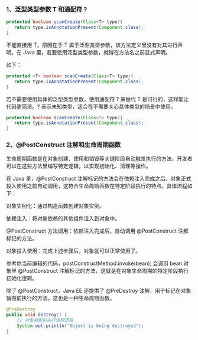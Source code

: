 ### 1、泛型类型参数 T 和通配符 ?
```java
protected boolean scanCreate(Class<T> type){
   return type.isAnnotationPresent(Component.class);
}
```
不能直接用 T，原因在于 T 属于泛型类型参数，该方法定义里没有对其进行声明。在 Java 里，若要使用泛型类型参数，就得在方法名之前显式声明。

如下：
```java
protected <T> boolean scanCreate(Class<T> type){
   return type.isAnnotationPresent(Component.class);
}
```
若不需要使用具体的泛型类型参数，使用通配符 ? 来替代 T 是可行的，这样能让代码更简洁。? 表示未知类型，适合在不需要关心具体类型的场景中使用。
```java
protected boolean scanCreate(Class<?> type){
   return type.isAnnotationPresent(Component.class);
}
```
### 2、@PostConstruct 注解和生命周期函数
生命周期函数是在对象创建、使用和销毁等关键阶段自动触发执行的方法，开发者可以在这些方法里编写特定逻辑，以实现初始化、清理等操作。

在 Java 里，@PostConstruct 注解标记的方法会在依赖注入完成之后、对象正式投入使用之前自动调用，这符合生命周期函数在特定阶段执行的特点。具体流程如下： 

对象实例化：通过构造函数创建对象实例。

依赖注入：将对象依赖的其他组件注入到对象中。

@PostConstruct 方法调用：依赖注入完成后，自动调用 @PostConstruct 注解标记的方法。

对象投入使用：完成上述步骤后，对象就可以正常使用了。

参考你当前编辑的代码，postConstructMethod.invoke(bean); 会调用 bean 对象里 @PostConstruct 注解标记的方法，这就是在对象生命周期的特定阶段执行初始化逻辑。

除了 @PostConstruct，Java EE 还提供了 @PreDestroy 注解，用于标记在对象销毁前执行的方法，这也是一种生命周期函数。

```java
@PreDestroy
public void destroy() {
    // 对象销毁前执行清理逻辑
    System.out.println("Object is being destroyed");
}
```
